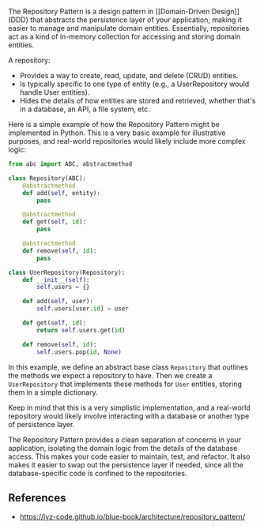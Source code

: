 The Repository Pattern is a design pattern in [[Domain-Driven Design]] (DDD) that abstracts the persistence layer of your application, making it easier to manage and manipulate domain entities. Essentially, repositories act as a kind of in-memory collection for accessing and storing domain entities.

A repository:

- Provides a way to create, read, update, and delete (CRUD) entities.
- Is typically specific to one type of entity (e.g., a UserRepository would handle User entities).
- Hides the details of how entities are stored and retrieved, whether that's in a database, an API, a file system, etc.

Here is a simple example of how the Repository Pattern might be implemented in Python. This is a very basic example for illustrative purposes, and real-world repositories would likely include more complex logic:

```python
from abc import ABC, abstractmethod

class Repository(ABC):
    @abstractmethod
    def add(self, entity):
        pass

    @abstractmethod
    def get(self, id):
        pass

    @abstractmethod
    def remove(self, id):
        pass

class UserRepository(Repository):
    def __init__(self):
        self.users = {}

    def add(self, user):
        self.users[user.id] = user

    def get(self, id):
        return self.users.get(id)

    def remove(self, id):
        self.users.pop(id, None)
```

In this example, we define an abstract base class `Repository` that outlines the methods we expect a repository to have. Then we create a `UserRepository` that implements these methods for `User` entities, storing them in a simple dictionary.

Keep in mind that this is a very simplistic implementation, and a real-world repository would likely involve interacting with a database or another type of persistence layer. 

The Repository Pattern provides a clean separation of concerns in your application, isolating the domain logic from the details of the database access. This makes your code easier to maintain, test, and refactor. It also makes it easier to swap out the persistence layer if needed, since all the database-specific code is confined to the repositories.

## References

- https://lyz-code.github.io/blue-book/architecture/repository_pattern/
